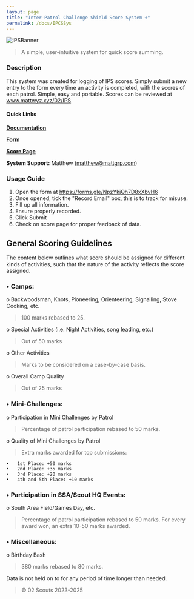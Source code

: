 ```yaml
---
layout: page
title: "Inter-Patrol Challenge Shield Score System ⚜️"
permalink: /docs/IPCSSys
---
```


![IPSBanner](https://github.com/matsq4/matt_wyz/assets/139704779/1b45f3b0-6ca6-4d14-be30-4dd4448ba6c5)

> A simple, user-intuitive system for quick score summing. 

### Description
This system was created for logging of IPS scores. Simply submit a new entry to the form every time an activity is completed, with the scores of each patrol. Simple, easy and portable.
Scores can be reviewed at www.mattwyz.xyz/02/IPS

#### Quick Links
**[Documentation](https://host.02scouts.org/docs/IPCSSys)**

**[Form](https://forms.gle/NpzYkjQh7D8xXbvH6)**

**[Score Page](https://host.02scouts.org/IPCS)**

**System Support:** Matthew ([matthew@mattgrp.com](mailto:matthew@mattgrp.com))


### Usage Guide
  1. Open the form at https://forms.gle/NpzYkjQh7D8xXbvH6
  2. Once opened, tick the "Record Email" box, this is to track for misuse.
  3. Fill up all information.
  4. Ensure properly recorded.
  5. Click Submit
  6. Check on score page for proper feedback of data.

## General Scoring Guidelines
The content below outlines what score should be assigned for different kinds of activities, such that the nature of the activity reflects the score assigned.

### • Camps:
o	Backwoodsman, Knots, Pioneering, Orienteering, Signalling, Stove Cooking, etc.
  > 100 marks rebased to 25.

o	Special Activities (i.e. Night Activities, song leading, etc.)
  > Out of 50 marks

o	Other Activities
  > Marks to be considered on a case-by-case basis.

o	Overall Camp Quality
  > Out of 25 marks

### •	Mini-Challenges:
  
o Participation in Mini Challenges by Patrol
  > Percentage of patrol participation rebased to 50 marks.

o	Quality of Mini Challenges by Patrol
  > Extra marks awarded for top submissions:

    •	1st Place: +50 marks
    •	2nd Place: +35 marks
    •	3rd Place: +20 marks
    •	4th and 5th Place: +10 marks

### •	Participation in SSA/Scout HQ Events:
o	South Area Field/Games Day, etc.
  > Percentage of patrol participation rebased to 50 marks.
  > For every award won, an extra 10-50 marks awarded.
  
### • Miscellaneous:
o	Birthday Bash
  > 380 marks rebased to 80 marks.

Data is not held on to for any period of time longer than needed.

> ©️ 02 Scouts 2023-2025
